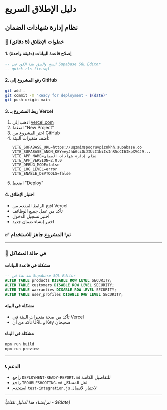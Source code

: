 # دليل الإطلاق السريع
## نظام إدارة شهادات الضمان

### 🚀 خطوات الإطلاق (5 دقائق)

#### 1. إصلاح قاعدة البيانات (دقيقة واحدة)
```sql
-- انسخ والصق هذا الكود في Supabase SQL Editor
-- quick-rls-fix.sql
```

#### 2. رفع المشروع إلى GitHub
```bash
git add .
git commit -m "Ready for deployment - $(date)"
git push origin main
```

#### 3. ربط المشروع بـ Vercel
1. اذهب إلى [vercel.com](https://vercel.com)
2. اضغط "New Project"
3. اختر المشروع من GitHub
4. أضف متغيرات البيئة:
   ```
   VITE_SUPABASE_URL=https://uqzmimspoqruvpiznkhh.supabase.co
   VITE_SUPABASE_ANON_KEY=eyJhbGciOiJIUzI1NiIsInR5cCI6IkpXVCJ9...
   VITE_APP_NAME=نظام إدارة شهادات الضمان
   VITE_APP_VERSION=2.0.0
   VITE_DEBUG_MODE=false
   VITE_LOG_LEVEL=error
   VITE_ENABLE_DEVTOOLS=false
   ```
5. اضغط "Deploy"

#### 4. اختبار الإطلاق
- افتح الرابط المقدم من Vercel
- تأكد من عمل جميع الوظائف
- اختبر تسجيل الدخول
- اختبر إنشاء ضمان جديد

### ✅ تم! المشروع جاهز للاستخدام

---

### 🔧 في حالة المشاكل

#### مشكلة في قاعدة البيانات
```sql
-- نفذ هذا في Supabase SQL Editor
ALTER TABLE products DISABLE ROW LEVEL SECURITY;
ALTER TABLE customers DISABLE ROW LEVEL SECURITY;
ALTER TABLE warranties DISABLE ROW LEVEL SECURITY;
ALTER TABLE user_profiles DISABLE ROW LEVEL SECURITY;
```

#### مشكلة في البيئة
- تأكد من صحة متغيرات البيئة في Vercel
- تأكد من أن URL و Key صحيحان

#### مشكلة في البناء
```bash
npm run build
npm run preview
```

---

### 📞 الدعم
- راجع `DEPLOYMENT-READY-REPORT.md` للتفاصيل الكاملة
- راجع `TROUBLESHOOTING.md` لحل المشاكل
- استخدم `test-integration.js` لاختبار الاتصال

---

*تم إنشاء هذا الدليل تلقائياً - $(date)*
